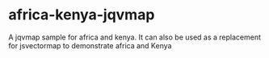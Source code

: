 # africa-kenya-jqvmap
A jqvmap sample for africa and kenya. It can also be used as a replacement for jsvectormap to demonstrate africa and Kenya
